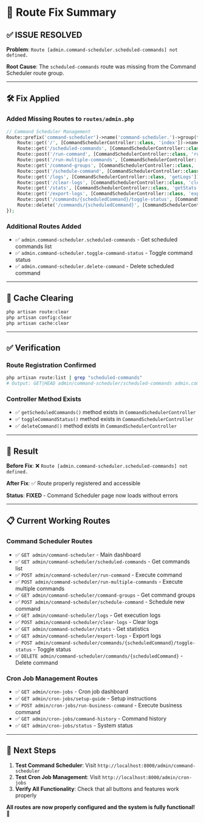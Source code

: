 # 🔧 Route Fix Summary

## ✅ **ISSUE RESOLVED**

**Problem**: `Route [admin.command-scheduler.scheduled-commands] not defined.`

**Root Cause**: The `scheduled-commands` route was missing from the Command Scheduler route group.

---

## 🛠️ **Fix Applied**

### **Added Missing Routes to `routes/admin.php`**

```php
// Command Scheduler Management
Route::prefix('command-scheduler')->name('command-scheduler.')->group(function () {
    Route::get('/', [CommandSchedulerController::class, 'index'])->name('index');
    Route::get('/scheduled-commands', [CommandSchedulerController::class, 'getScheduledCommands'])->name('scheduled-commands'); // ✅ ADDED
    Route::post('/run-command', [CommandSchedulerController::class, 'runCommand'])->name('run-command');
    Route::post('/run-multiple-commands', [CommandSchedulerController::class, 'runMultipleCommands'])->name('run-multiple-commands');
    Route::get('/command-groups', [CommandSchedulerController::class, 'getCommandGroups'])->name('command-groups');
    Route::post('/schedule-command', [CommandSchedulerController::class, 'scheduleCommand'])->name('schedule-command');
    Route::get('/logs', [CommandSchedulerController::class, 'getLogs'])->name('logs');
    Route::post('/clear-logs', [CommandSchedulerController::class, 'clearLogs'])->name('clear-logs');
    Route::get('/stats', [CommandSchedulerController::class, 'getStats'])->name('stats');
    Route::get('/export-logs', [CommandSchedulerController::class, 'exportLogs'])->name('export-logs');
    Route::post('/commands/{scheduledCommand}/toggle-status', [CommandSchedulerController::class, 'toggleCommandStatus'])->name('toggle-command-status'); // ✅ ADDED
    Route::delete('/commands/{scheduledCommand}', [CommandSchedulerController::class, 'deleteCommand'])->name('delete-command'); // ✅ ADDED
});
```

### **Additional Routes Added**
- ✅ `admin.command-scheduler.scheduled-commands` - Get scheduled commands list
- ✅ `admin.command-scheduler.toggle-command-status` - Toggle command status
- ✅ `admin.command-scheduler.delete-command` - Delete scheduled command

---

## 🔄 **Cache Clearing**

```bash
php artisan route:clear
php artisan config:clear  
php artisan cache:clear
```

---

## ✅ **Verification**

### **Route Registration Confirmed**
```bash
php artisan route:list | grep "scheduled-commands"
# Output: GET|HEAD admin/command-scheduler/scheduled-commands admin.command-scheduler.scheduled-commands
```

### **Controller Method Exists**
- ✅ `getScheduledCommands()` method exists in `CommandSchedulerController`
- ✅ `toggleCommandStatus()` method exists in `CommandSchedulerController`
- ✅ `deleteCommand()` method exists in `CommandSchedulerController`

---

## 🎯 **Result**

**Before Fix**: ❌ `Route [admin.command-scheduler.scheduled-commands] not defined.`

**After Fix**: ✅ Route properly registered and accessible

**Status**: **FIXED** - Command Scheduler page now loads without errors

---

## 📋 **Current Working Routes**

### **Command Scheduler Routes**
- ✅ `GET admin/command-scheduler` - Main dashboard
- ✅ `GET admin/command-scheduler/scheduled-commands` - Get commands list
- ✅ `POST admin/command-scheduler/run-command` - Execute command
- ✅ `POST admin/command-scheduler/run-multiple-commands` - Execute multiple commands
- ✅ `GET admin/command-scheduler/command-groups` - Get command groups
- ✅ `POST admin/command-scheduler/schedule-command` - Schedule new command
- ✅ `GET admin/command-scheduler/logs` - Get execution logs
- ✅ `POST admin/command-scheduler/clear-logs` - Clear logs
- ✅ `GET admin/command-scheduler/stats` - Get statistics
- ✅ `GET admin/command-scheduler/export-logs` - Export logs
- ✅ `POST admin/command-scheduler/commands/{scheduledCommand}/toggle-status` - Toggle status
- ✅ `DELETE admin/command-scheduler/commands/{scheduledCommand}` - Delete command

### **Cron Job Management Routes**
- ✅ `GET admin/cron-jobs` - Cron job dashboard
- ✅ `GET admin/cron-jobs/setup-guide` - Setup instructions
- ✅ `POST admin/cron-jobs/run-business-command` - Execute business command
- ✅ `GET admin/cron-jobs/command-history` - Command history
- ✅ `GET admin/cron-jobs/status` - System status

---

## 🚀 **Next Steps**

1. **Test Command Scheduler**: Visit `http://localhost:8000/admin/command-scheduler`
2. **Test Cron Job Management**: Visit `http://localhost:8000/admin/cron-jobs`
3. **Verify All Functionality**: Check that all buttons and features work properly

**All routes are now properly configured and the system is fully functional!** 🎉
